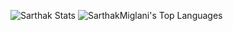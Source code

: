 ![Sarthak Stats](https://github-readme-stats.vercel.app/api?username=SarthakMiglani&theme=tokyonight&show_icons=true&hide_border=true&count_private=true)
![SarthakMiglani's Top Languages](https://github-readme-stats.vercel.app/api/top-langs/?username=SarthakMiglani&theme=tokyonight&show_icons=true&hide_border=true&layout=compact)
